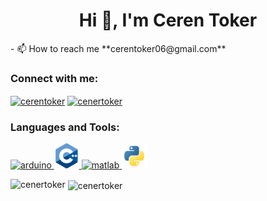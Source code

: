 <h1 align="center">Hi 👋, I'm Ceren Toker</h1>
- 📫 How to reach me **cerentoker06@gmail.com**

<h3 align="left">Connect with me:</h3>
<p align="left">
<a href="https://linkedin.com/in/cerentoker" target="blank"><img align="center" src="https://raw.githubusercontent.com/rahuldkjain/github-profile-readme-generator/master/src/images/icons/Social/linked-in-alt.svg" alt="cerentoker" height="30" width="40" /></a>
<a href="https://instagram.com/cenertoker" target="blank"><img align="center" src="https://raw.githubusercontent.com/rahuldkjain/github-profile-readme-generator/master/src/images/icons/Social/instagram.svg" alt="cenertoker" height="30" width="40" /></a>
</p>

<h3 align="left">Languages and Tools:</h3>
<p align="left"> <a href="https://www.arduino.cc/" target="_blank" rel="noreferrer"> <img src="https://cdn.worldvectorlogo.com/logos/arduino-1.svg" alt="arduino" width="40" height="40"/> </a> <a href="https://www.w3schools.com/cpp/" target="_blank" rel="noreferrer"> <img src="https://raw.githubusercontent.com/devicons/devicon/master/icons/cplusplus/cplusplus-original.svg" alt="cplusplus" width="40" height="40"/> </a> <a href="https://www.mathworks.com/" target="_blank" rel="noreferrer"> <img src="https://upload.wikimedia.org/wikipedia/commons/2/21/Matlab_Logo.png" alt="matlab" width="40" height="40"/> </a> <a href="https://www.python.org" target="_blank" rel="noreferrer"> <img src="https://raw.githubusercontent.com/devicons/devicon/master/icons/python/python-original.svg" alt="python" width="40" height="40"/> </a> </p>

<p><img align="left" src="https://github-readme-stats.vercel.app/api/top-langs?username=cenertoker&show_icons=true&locale=en&layout=compact" alt="cenertoker" /></p>

<p>&nbsp;<img align="center" src="https://github-readme-stats.vercel.app/api?username=cenertoker&show_icons=true&locale=en" alt="cenertoker" /></p>
